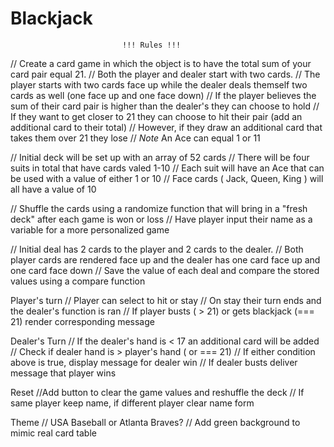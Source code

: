 # Blackjack
                             !!! Rules !!!
// Create a card game in which the object is to have the total sum of your card pair equal 21.
// Both the player and dealer start with two cards. 
// The player starts with two cards face up while the dealer deals themself two cards as well (one face up and one face down)
// If the player believes the sum of their card pair is higher than the dealer's they can choose to hold 
// If they want to get closer to 21 they can choose to hit their pair (add an additional card to their total)
// However, if they draw an additional card that takes them over 21 they lose
// *Note* An Ace can equal 1 or 11


// Initial deck will be set up with an array of 52 cards
// There will be four suits in total that have cards valed 1-10
// Each suit will have an Ace that can be used with a value of either 1 or 10
// Face cards ( Jack, Queen, King ) will all have a value of 10

// Shuffle the cards using a randomize function that will bring in a "fresh deck" after each game is won or loss
// Have player input their name as a variable for a more personalized game

// Initial deal has 2 cards to the player and 2 cards to the dealer.
// Both player cards are rendered face up and the dealer has one card face up and one card face down
// Save the value of each deal and compare the stored values using a compare function

Player's turn
// Player can select to hit or stay
// On stay their turn ends and the dealer's function is ran
// If player busts ( > 21) or gets blackjack (=== 21) render corresponding message

Dealer's Turn
// If the dealer's hand is < 17 an additional card will be added
// Check if dealer hand is > player's hand ( or === 21)
// If either condition above is true, display message for dealer win
// If dealer busts deliver message that player wins

Reset
//Add button to clear the game values and reshuffle the deck
// If same player keep name, if different player clear name form
 
Theme 
// USA Baseball or Atlanta Braves?
// Add green background to mimic real card table

